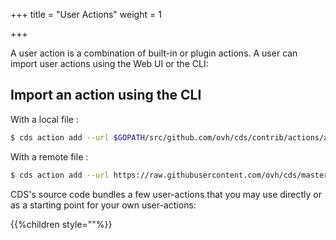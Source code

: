 +++
title = "User Actions"
weight = 1

+++

A user action is a combination of built-in or plugin actions. A user can import user actions using the Web UI or the CLI:

## Import an action using the CLI

With a local file  :

```bash
$ cds action add --url $GOPATH/src/github.com/ovh/cds/contrib/actions/actions/cds-docker-package.hcl
```

With a remote file  :

```bash
$ cds action add --url https://raw.githubusercontent.com/ovh/cds/master/contrib/actions/cds-docker-package.hcl
```


CDS's source code bundles a few user-actions that you may use directly or as a starting point for your own user-actions:

{{%children style=""%}}
